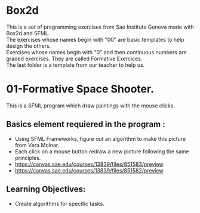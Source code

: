# Box2d

This is a set of programming exercises from Sae Institute Geneva made with Box2d and SFML.  
The exercises whose names begin with "00" are basic templates to help design the others.  
Exercises whose names begin with "0" and then continuous numbers are graded exercises. They are called Formative Exercices.    
The last folder is a template from our teacher to help us.

# 01-Formative Space Shooter.  

This is a SFML program which draw paintings with the mouse clicks.  

## Basics element requiered in the program :  

* Using SFML Frameworks, figure out an algorithm to make this picture from Vera Molnar.  
* Each click on a mouse button redraw a new picture following the same principles.  
* https://canvas.sae.edu/courses/13839/files/851583/preview  
* https://canvas.sae.edu/courses/13839/files/851582/preview  

## Learning Objectives:  

* Create algorithms for specific tasks.  
